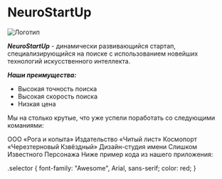 # NeuroStartUp
![Логотип](https://github.com/netology-ds-team/git-homeworks/blob/main/1_self/logo.png?raw=true)

**_NeuroStartUp_** - динамически развивающийся стартап, специализирующийся на поиске с использованием новейших технологий искусственного интеллекта. 

**_Наши преимущества:_**
* Высокая точность поиска
* Высокая скорость поиска
* Низкая цена

Мы на столько крутые, что уже успели поработать со следующими команиями:

ООО «Рога и копыта»
Издательство «Читый лист»
Космопорт «Черезтерновый Кзвёздный»
Дизайн-студия имени Слишком Известного Персонажа
Ниже пример кода из нашего приложения:

.selector {
  font-family: "Awesome", Arial, sans-serif;
  color: red;
}